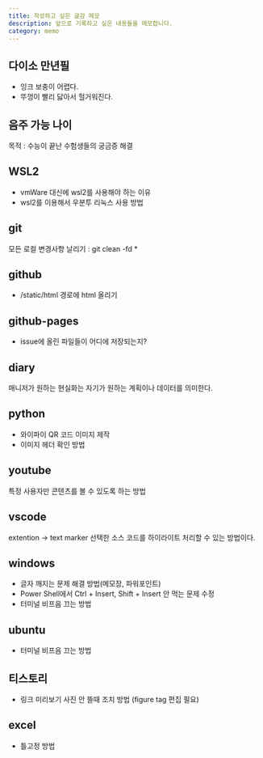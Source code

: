 ```yaml
---
title: 작성하고 싶은 글감 메모
description: 앞으로 기록하고 싶은 내용들을 메모합니다. 
category: memo
---
```



다이소 만년필
---
- 잉크 보충이 어렵다.
- 뚜껑이 빨리 닳아서 헐거워진다.

음주 가능 나이
---
목적 : 수능이 끝난 수험생들의 궁금증 해결


WSL2
---
- vmWare 대신에 wsl2를 사용해야 하는 이유
- wsl2를 이용해서 우분투 리눅스 사용 방법

git
---
모든 로컬 변경사항 날리기 : git clean -fd *

github
---
- /static/html 경로에 html 올리기

github-pages
---
- issue에 올린 파일들이 어디에 저장되는지?

diary
---
매니저가 원하는 현실화는 자기가 원하는 계획이나 데이터를 의미한다. 

python
---
- 와이파이 QR 코드 이미지 제작
- 이미지 헤더 확인 방법

youtube
---
특정 사용자만 콘텐츠를 볼 수 있도록 하는 방법

vscode
---
extention -> text marker
선택한 소스 코드를 하이라이트 처리할 수 있는 방법이다.

windows
---
- 글자 깨지는 문제 해결 방법(메모장, 파워포인트)
- Power Shell에서 Ctrl + Insert, Shift + Insert 안 먹는 문제 수정
- 터미널 비프음 끄는 방법

ubuntu
---
- 터미널 비프음 끄는 방법

티스토리
---
- 링크 미리보기 사진 안 뜰때 조치 방법 (figure tag 편집 필요)

excel
---
- 틀고정 방법

